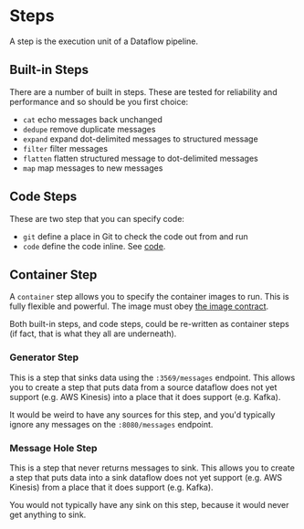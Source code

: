 # Steps

A step is the execution unit of a Dataflow pipeline.

## Built-in Steps

There are a number of built in steps. These are tested for reliability and performance and so should be you first
choice:

* `cat` echo messages back unchanged
* `dedupe` remove duplicate messages
* `expand` expand dot-delimited messages to structured message
* `filter` filter messages
* `flatten` flatten structured message to dot-delimited messages
* `map` map messages to new messages

## Code Steps

These are two step that you can specify code:

* `git` define a place in Git to check the code out from and run
* `code` define the code inline. See [code](CODE.md).

## Container Step

A `container` step allows you to specify the container images to run. This is fully flexible and powerful. The image
must obey [the image contract](IMAGE_CONTRACT.md).

Both built-in steps, and code steps, could be re-written as container steps (if fact, that is what they all are
underneath).

### Generator Step

This is a step that sinks data using the `:3569/messages` endpoint. This allows you to create a step that puts data from
a source dataflow does not yet support (e.g. AWS Kinesis) into a place that it does support (e.g. Kafka).

It would be weird to have any sources for this step, and you'd typically ignore any messages on the `:8080/messages`
endpoint.

### Message Hole Step

This is a step that never returns messages to sink. This allows you to create a step that puts data into a sink dataflow
does not yet support (e.g. AWS Kinesis) from a place that it does support (e.g. Kafka).

You would not typically have any sink on this step, because it would never get anything to sink.
